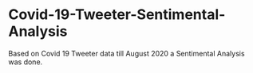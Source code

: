 # Covid-19-Tweeter-Sentimental-Analysis
Based on Covid 19 Tweeter data till August 2020 a Sentimental Analysis was done.
